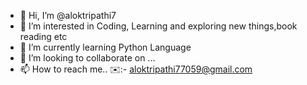 - 👋 Hi, I’m @aloktripathi7
- 👀 I’m interested in Coding, Learning and exploring new things,book reading etc
- 🌱 I’m currently learning Python Language
- 💞️ I’m looking to collaborate on ...
- 📫 How to reach me.. ✉️:- aloktripathi77059@gmail.com

<!---
aloktripathi7/aloktripathi7 is a ✨ special ✨ repository because its `README.md` (this file) appears on your GitHub profile.
You can click the Preview link to take a look at your changes.
--->

